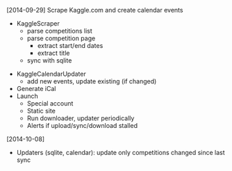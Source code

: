 [2014-09-29] Scrape Kaggle.com and create calendar events

+ KaggleScraper
  + parse competitions list
  + parse competition page
    + extract start/end dates
    + extract title
  + sync with sqlite
- KaggleCalendarUpdater
  + add new events, update existing (if changed)
- Generate iCal
- Launch
  + Special account
  - Static site
  - Run downloader, updater periodically
  - Alerts if upload/sync/download stalled

[2014-10-08]
- Updaters (sqlite, calendar): update only competitions changed since last sync
